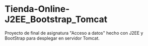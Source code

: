 # Tienda-Online-J2EE_Bootstrap_Tomcat
Proyecto de final de asignatura "Acceso a datos" hecho con J2EE y BootStrap para desplegar en servidor Tomcat.

